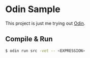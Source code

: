 # Odin Sample

This project is just me trying out [Odin](https://odin-lang.org).

## Compile & Run

```sh
$ odin run src -vet -- <EXPRESSION>
```
